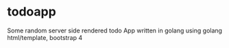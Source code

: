# todoapp

Some random server side rendered todo App written in golang using golang html/template, bootstrap 4
